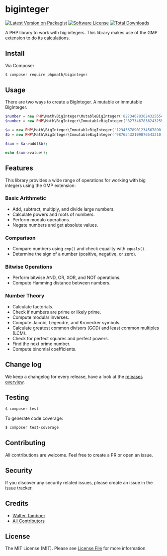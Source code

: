# biginteger

[![Latest Version on Packagist][ico-version]][link-packagist]
[![Software License][ico-license]](LICENSE)
[![Total Downloads][ico-downloads]][link-downloads]

A PHP library to work with big integers. This library makes use of the GMP extension to
do its calculations.

## Install

Via Composer

``` bash
$ composer require phpmath/biginteger
```

## Usage

There are two ways to create a BigInteger. A mutable or immutable BigInteger.

``` php
$number = new PHP\Math\BigInteger\MutableBigInteger('8273467836243255543265432745');
$number = new PHP\Math\BigInteger\ImmutableBigInteger('8273467836243255543265432745');
```

```php
$a = new PHP\Math\BigInteger\ImmutableBigInteger('12345678901234567890');
$b = new PHP\Math\BigInteger\ImmutableBigInteger('98765432109876543210');

$sum = $a->add($b);

echo $sum->value();
```

## Features

This library provides a wide range of operations for working with big integers using the GMP extension:

### Basic Arithmetic
- Add, subtract, multiply, and divide large numbers.
- Calculate powers and roots of numbers.
- Perform modulo operations.
- Negate numbers and get absolute values.

### Comparison
- Compare numbers using `cmp()` and check equality with `equals()`.
- Determine the sign of a number (positive, negative, or zero).

### Bitwise Operations
- Perform bitwise AND, OR, XOR, and NOT operations.
- Compute Hamming distance between numbers.

### Number Theory
- Calculate factorials.
- Check if numbers are prime or likely prime.
- Compute modular inverses.
- Compute Jacobi, Legendre, and Kronecker symbols.
- Calculate greatest common divisors (GCD) and least common multiples (LCM).
- Check for perfect squares and perfect powers.
- Find the next prime number.
- Compute binomial coefficients.


## Change log

We keep a changelog for every release, have a look at the [releases overview][link-releases-overview].

## Testing

``` bash
$ composer test
```

To generate code coverage:

``` bash
$ composer test-coverage
```

## Contributing

All contributions are welcome. Feel free to create a PR or open an issue.

## Security

If you discover any security related issues, please create an issue in the issue tracker.

## Credits

- [Walter Tamboer][link-author]
- [All Contributors][link-contributors]

## License

The MIT License (MIT). Please see [License File](LICENSE) for more information.

[ico-version]: https://img.shields.io/packagist/v/phpmath/biginteger.svg?style=flat-square
[ico-license]: https://img.shields.io/badge/license-MIT-brightgreen.svg?style=flat-square
[ico-downloads]: https://img.shields.io/packagist/dt/phpmath/biginteger.svg?style=flat-square

[link-packagist]: https://packagist.org/packages/phpmath/biginteger
[link-downloads]: https://packagist.org/packages/phpmath/biginteger/stats
[link-author]: https://github.com/waltertamboer
[link-contributors]: ../../contributors
[link-releases-overview]: https://github.com/phpmath/biginteger/releases

